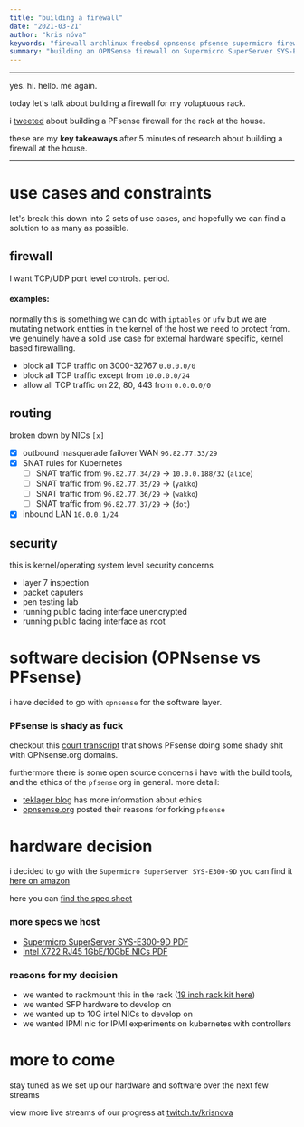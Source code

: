 ```yaml
---
title: "building a firewall"
date: "2021-03-21"
author: "kris nóva"
keywords: "firewall archlinux freebsd opnsense pfsense supermicro firewall"
summary: "building an OPNSense firewall on Supermicro SuperServer SYS-E300-9D"
---
```


---

yes. hi. hello. me again.

today let's talk about building a firewall for my voluptuous rack.

i [tweeted](https://twitter.com/krisnova/status/1373020826551808000?s=20) about building a PFsense firewall for the rack at the house.

these are my **key takeaways** after 5 minutes of research about building a firewall at the house.

---

# use cases and constraints

let's break this down into 2 sets of use cases, and hopefully we can find a solution to as many as possible.

## firewall

I want TCP/UDP port level controls. period.

#### examples:

normally this is something we can do with `iptables` or `ufw` but we are mutating network entities in the kernel of the host we need to protect from.
we genuinely have a solid use case for external hardware specific, kernel based firewalling.

 - block all TCP traffic on 3000-32767 `0.0.0.0/0`
 - block all TCP traffic except from `10.0.0.0/24` 
 - allow all TCP traffic on 22, 80, 443 from `0.0.0.0/0`

## routing

broken down by NICs `[x]`

 - [X] outbound masquerade failover WAN `96.82.77.33/29`
 - [X] SNAT rules for Kubernetes  
     - [ ] SNAT traffic from `96.82.77.34/29` -> `10.0.0.188/32` (`alice`)
     - [ ] SNAT traffic from `96.82.77.35/29` -> (`yakko`)
     - [ ] SNAT traffic from `96.82.77.36/29` -> (`wakko`)
     - [ ] SNAT traffic from `96.82.77.37/29` -> (`dot`)
 - [X] inbound LAN `10.0.0.1/24`

## security 

this is kernel/operating system level security concerns 

 - layer 7 inspection
 - packet caputers
 - pen testing lab  
 - running public facing interface unencrypted
 - running public facing interface as root

# software decision (OPNsense vs PFsense)

i have decided to go with `opnsense` for the software layer.

### PFsense is shady as fuck

checkout this [court transcript](https://www.wipo.int/amc/en/domains/search/text.jsp?case=D2017-1828) that shows PFsense doing some shady shit with OPNsense.org domains.

furthermore there is some open source concerns i have with the build tools, and the ethics of the `pfsense` org in general.
more detail:

 - [teklager blog](https://teklager.se/en/pfsense-vs-opnsense) has more information about ethics
 - [opnsense.org](https://docs.opnsense.org/history/thefork.html) posted their reasons for forking `pfsense`

# hardware decision 

i decided to go with the `Supermicro SuperServer SYS-E300-9D` you can find it [here on amazon](https://www.amazon.com/gp/prodct/B07DFVWZH7/ref=ewc_pr_img_2?smid=ATVPDKIKX0DER&psc=1)

here you can [find the spec sheet](https://tinkertry.com/supermicro-superserver-sys-e300-9d-first-look)

### more specs we host

 - [Supermicro SuperServer SYS-E300-9D PDF](/assets/docs/Supermicro-SuperServer-SYS-E300-9D.pdf)
 - [Intel X722 RJ45 1GbE/10GbE NICs PDF](/assets/docs/ethernet-network-adapter-x722-product-brief.pdf)

### reasons for my decision 

 - we wanted to rackmount this in the rack ([19 inch rack kit here](https://www.amazon.com/gp/product/B071188SDC/ref=ewc_pr_img_1?smid=AEELF2HAVZFED&psc=1))
 - we wanted SFP hardware to develop on
 - we wanted up to 10G intel NICs to develop on
 - we wanted IPMI nic for IPMI experiments on kubernetes with controllers


# more to come

stay tuned as we set up our hardware and software over the next few streams

view more live streams of our progress at [twitch.tv/krisnova](https://twitch.tv/krisnova)


